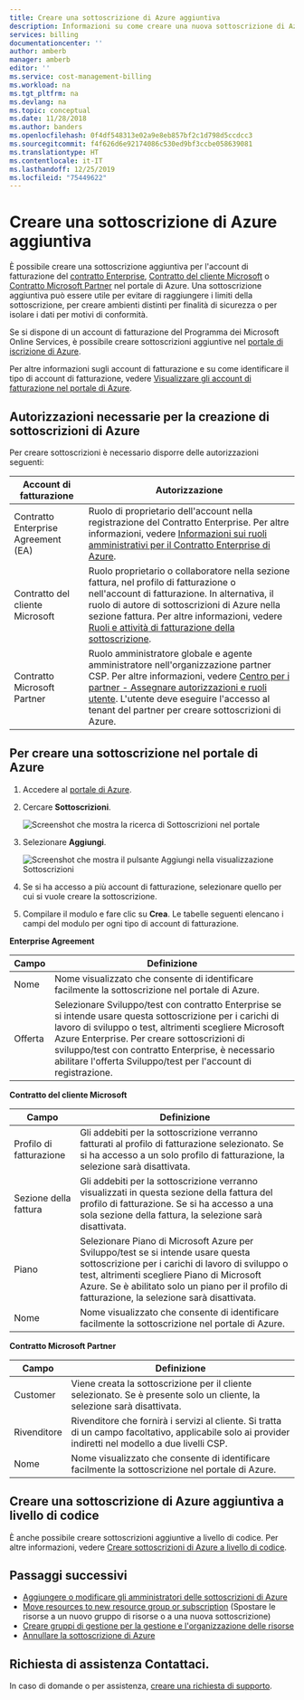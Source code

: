 ```yaml
---
title: Creare una sottoscrizione di Azure aggiuntiva
description: Informazioni su come creare una nuova sottoscrizione di Azure nel portale di Azure.
services: billing
documentationcenter: ''
author: amberb
manager: amberb
editor: ''
ms.service: cost-management-billing
ms.workload: na
ms.tgt_pltfrm: na
ms.devlang: na
ms.topic: conceptual
ms.date: 11/28/2018
ms.author: banders
ms.openlocfilehash: 0f4df548313e02a9e8eb857bf2c1d798d5ccdcc3
ms.sourcegitcommit: f4f626d6e92174086c530ed9bf3ccbe058639081
ms.translationtype: HT
ms.contentlocale: it-IT
ms.lasthandoff: 12/25/2019
ms.locfileid: "75449622"
---
```

# <a name="create-an-additional-azure-subscription"></a>Creare una sottoscrizione di Azure aggiuntiva

È possibile creare una sottoscrizione aggiuntiva per l'account di fatturazione del [contratto Enterprise](https://azure.microsoft.com/pricing/enterprise-agreement/), [Contratto del cliente Microsoft](https://azure.microsoft.com/pricing/purchase-options/microsoft-customer-agreement/) o [Contratto Microsoft Partner](https://www.microsoft.com/licensing/news/introducing-microsoft-partner-agreement) nel portale di Azure. Una sottoscrizione aggiuntiva può essere utile per evitare di raggiungere i limiti della sottoscrizione, per creare ambienti distinti per finalità di sicurezza o per isolare i dati per motivi di conformità.

Se si dispone di un account di fatturazione del Programma dei Microsoft Online Services, è possibile creare sottoscrizioni aggiuntive nel [portale di iscrizione di Azure](https://account.azure.com/signup?offer=ms-azr-0003p).

Per altre informazioni sugli account di fatturazione e su come identificare il tipo di account di fatturazione, vedere [Visualizzare gli account di fatturazione nel portale di Azure](billing-view-all-accounts.md).

## <a name="permission-required-to-create-azure-subscriptions"></a>Autorizzazioni necessarie per la creazione di sottoscrizioni di Azure

Per creare sottoscrizioni è necessario disporre delle autorizzazioni seguenti:

|Account di fatturazione  |Autorizzazione  |
|---------|---------|
|Contratto Enterprise Agreement (EA) |  Ruolo di proprietario dell'account nella registrazione del Contratto Enterprise. Per altre informazioni, vedere [Informazioni sui ruoli amministrativi per il Contratto Enterprise di Azure](billing-understand-ea-roles.md).    |
|Contratto del cliente Microsoft |  Ruolo proprietario o collaboratore nella sezione fattura, nel profilo di fatturazione o nell'account di fatturazione. In alternativa, il ruolo di autore di sottoscrizioni di Azure nella sezione fattura.  Per altre informazioni, vedere [Ruoli e attività di fatturazione della sottoscrizione](billing-understand-mca-roles.md#subscription-billing-roles-and-tasks).    |
|Contratto Microsoft Partner |   Ruolo amministratore globale e agente amministratore nell'organizzazione partner CSP. Per altre informazioni, vedere [Centro per i partner - Assegnare autorizzazioni e ruoli utente](https://docs.microsoft.com/partner-center/permissions-overview).  L'utente deve eseguire l'accesso al tenant del partner per creare sottoscrizioni di Azure.   |

## <a name="create-a-subscription-in-the-azure-portal"></a>Per creare una sottoscrizione nel portale di Azure

1. Accedere al [portale di Azure](https://portal.azure.com).
1. Cercare **Sottoscrizioni**.

   ![Screenshot che mostra la ricerca di Sottoscrizioni nel portale](./media/billing-create-subscription/billing-search-subscription-portal.png)

1. Selezionare **Aggiungi**.

   ![Screenshot che mostra il pulsante Aggiungi nella visualizzazione Sottoscrizioni](./media/billing-create-subscription/subscription-add.png)

1. Se si ha accesso a più account di fatturazione, selezionare quello per cui si vuole creare la sottoscrizione.

1. Compilare il modulo e fare clic su **Crea**. Le tabelle seguenti elencano i campi del modulo per ogni tipo di account di fatturazione.

**Enterprise Agreement**

|Campo  |Definizione  |
|---------|---------|
|Nome     | Nome visualizzato che consente di identificare facilmente la sottoscrizione nel portale di Azure.  |
|Offerta     | Selezionare Sviluppo/test con contratto Enterprise se si intende usare questa sottoscrizione per i carichi di lavoro di sviluppo o test, altrimenti scegliere Microsoft Azure Enterprise. Per creare sottoscrizioni di sviluppo/test con contratto Enterprise, è necessario abilitare l'offerta Sviluppo/test per l'account di registrazione.|

**Contratto del cliente Microsoft**

|Campo  |Definizione  |
|---------|---------|
|Profilo di fatturazione     | Gli addebiti per la sottoscrizione verranno fatturati al profilo di fatturazione selezionato. Se si ha accesso a un solo profilo di fatturazione, la selezione sarà disattivata.     |
|Sezione della fattura     | Gli addebiti per la sottoscrizione verranno visualizzati in questa sezione della fattura del profilo di fatturazione. Se si ha accesso a una sola sezione della fattura, la selezione sarà disattivata.  |
|Piano     | Selezionare Piano di Microsoft Azure per Sviluppo/test se si intende usare questa sottoscrizione per i carichi di lavoro di sviluppo o test, altrimenti scegliere Piano di Microsoft Azure. Se è abilitato solo un piano per il profilo di fatturazione, la selezione sarà disattivata.  |
|Nome     | Nome visualizzato che consente di identificare facilmente la sottoscrizione nel portale di Azure.  |

**Contratto Microsoft Partner**

|Campo  |Definizione  |
|---------|---------|
|Customer    | Viene creata la sottoscrizione per il cliente selezionato. Se è presente solo un cliente, la selezione sarà disattivata.  |
|Rivenditore    | Rivenditore che fornirà i servizi al cliente. Si tratta di un campo facoltativo, applicabile solo ai provider indiretti nel modello a due livelli CSP. |
|Nome     | Nome visualizzato che consente di identificare facilmente la sottoscrizione nel portale di Azure.  |

## <a name="create-an-additional-azure-subscription-programmatically"></a>Creare una sottoscrizione di Azure aggiuntiva a livello di codice

È anche possibile creare sottoscrizioni aggiuntive a livello di codice. Per altre informazioni, vedere [Creare sottoscrizioni di Azure a livello di codice](../azure-resource-manager/programmatically-create-subscription.md).

## <a name="next-steps"></a>Passaggi successivi

- [Aggiungere o modificare gli amministratori delle sottoscrizioni di Azure](billing-add-change-azure-subscription-administrator.md)
- [Move resources to new resource group or subscription](../azure-resource-manager/resource-group-move-resources.md?toc=/azure/billing/TOC.json) (Spostare le risorse a un nuovo gruppo di risorse o a una nuova sottoscrizione)
- [Creare gruppi di gestione per la gestione e l'organizzazione delle risorse](../governance/management-groups/create.md?toc=/azure/billing/TOC.json)
- [Annullare la sottoscrizione di Azure](billing-how-to-cancel-azure-subscription.md)

## <a name="need-help-contact-us"></a>Richiesta di assistenza Contattaci.

In caso di domande o per assistenza, [creare una richiesta di supporto](https://go.microsoft.com/fwlink/?linkid=2083458).
